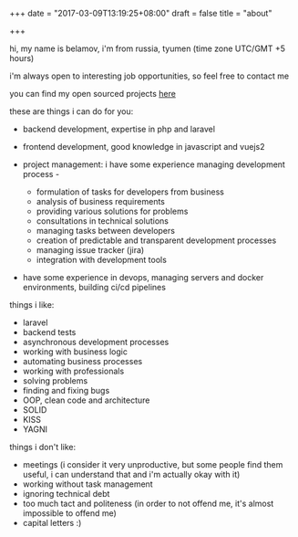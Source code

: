 +++
date = "2017-03-09T13:19:25+08:00"
draft = false
title = "about"

+++

hi, my name is belamov, i'm from russia, tyumen (time zone UTC/GMT +5 hours)

i'm always open to interesting job opportunities, so feel free to contact me

you can find my open sourced projects [here](/projects)

these are things i can do for you:

- backend development, expertise in php and laravel
- frontend development, good knowledge in javascript and vuejs2
- project management: i have some experience managing development process - 
  - formulation of tasks for developers from business 
  - analysis of business requirements
  - providing various solutions for problems 
  - consultations in technical solutions
  - managing tasks between developers
  - creation of predictable and transparent development processes 
  - managing issue tracker (jira)
  - integration with development tools

- have some experience in devops, managing servers and docker environments, building ci/cd pipelines  
  
things i like:

- laravel
- backend tests
- asynchronous development processes
- working with business logic
- automating business processes
- working with professionals
- solving problems
- finding and fixing bugs
- OOP, clean code and architecture
- SOLID
- KISS
- YAGNI

things i don't like:

- meetings (i consider it very unproductive, but some people find them useful, i can understand that and i'm actually okay with it)
- working without task management
- ignoring technical debt
- too much tact and politeness (in order to not offend me, it's almost impossible to offend me)
- capital letters :)